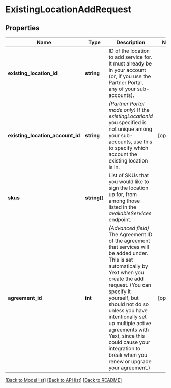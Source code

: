 # ExistingLocationAddRequest

## Properties
Name | Type | Description | Notes
------------ | ------------- | ------------- | -------------
**existing_location_id** | **string** | ID of the location to add service for. It must already be in your account (or, if you use the Partner Portal, any of your sub-accounts). | 
**existing_location_account_id** | **string** | *(Partner Portal mode only)* If the *existingLocationId* you specified is not unique among your sub-accounts, use this to specify which account the existing location is in. | [optional] 
**skus** | **string[]** | List of SKUs that you would like to sign the location up for, from among those listed in the *availableServices* endpoint. | 
**agreement_id** | **int** | *(Advanced field)* The Agreement ID of the agreement that services will be added under. This is set automatically by Yext when you create the add request. (You can specify it yourself, but should not do so unless you have intentionally set up multiple active agreements with Yext, since this could cause your integration to break when you renew or upgrade your agreement.) | [optional] 

[[Back to Model list]](../README.md#documentation-for-models) [[Back to API list]](../README.md#documentation-for-api-endpoints) [[Back to README]](../README.md)


